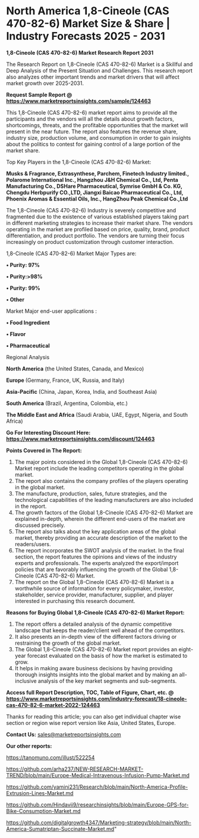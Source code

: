 # North America 1,8-Cineole (CAS 470-82-6) Market Size & Share | Industry Forecasts 2025 - 2031

<strong>1,8-Cineole (CAS 470-82-6) Market Research Report 2031</strong>

The Research Report on 1,8-Cineole (CAS 470-82-6) Market is a Skillful and Deep Analysis of the Present Situation and Challenges. This research report also analyzes other important trends and market drivers that will affect market growth over 2025-2031.

<strong>Request Sample Report @ <a href=https://www.marketreportsinsights.com/sample/124463>https://www.marketreportsinsights.com/sample/124463</a></strong>

This 1,8-Cineole (CAS 470-82-6) market report aims to provide all the participants and the vendors will all the details about growth factors, shortcomings, threats, and the profitable opportunities that the market will present in the near future. The report also features the revenue share, industry size, production volume, and consumption in order to gain insights about the politics to contest for gaining control of a large portion of the market share.

Top Key Players in the 1,8-Cineole (CAS 470-82-6) Market:

<strong>Musks & Fragrance, Extrasynthese, Parchem, Finetech Industry limited., Polarome International Inc., Hangzhou J&H Chemical Co., Ltd, Penta Manufacturing Co., DSHare Pharmaceutical, Symrise GmbH & Co. KG, Chengdu Herbpurify CO.,LTD, Jiangxi Baicao Pharmaceutical Co., Ltd, Phoenix Aromas & Essential Oils, Inc., HangZhou Peak Chemical Co.,Ltd</strong>

The 1,8-Cineole (CAS 470-82-6) Industry is severely competitive and fragmented due to the existence of various established players taking part in different marketing strategies to increase their market share. The vendors operating in the market are profiled based on price, quality, brand, product differentiation, and product portfolio. The vendors are turning their focus increasingly on product customization through customer interaction.

1,8-Cineole (CAS 470-82-6) Market Major Types are:

<strong>• Purity: 97%

• Purity:>98%

• Purity: 99%

• Other</strong>

Market Major end-user applications :

<strong>• Food Ingredient

• Flavor

• Pharmaceutical</strong>

Regional Analysis

</u><strong><b>North America</b></strong> (the United States, Canada, and Mexico)

<strong><b>Europe </b></strong>(Germany, France, UK, Russia, and Italy)

<strong><b>Asia-Pacific</b></strong> (China, Japan, Korea, India, and Southeast Asia)

<strong><b>South America</b></strong> (Brazil, Argentina, Colombia, etc.)

<strong><b>The Middle East and Africa</b></strong> (Saudi Arabia, UAE, Egypt, Nigeria, and South Africa)

<strong>Go For Interesting Discount Here: <a href=https://www.marketreportsinsights.com/discount/124463>https://www.marketreportsinsights.com/discount/124463</a></strong>

<strong>Points Covered in The Report:</strong>
<ol>
  <li>The major points considered in the Global 1,8-Cineole (CAS 470-82-6) Market report include the leading competitors operating in the global market.</li>
  <li>The report also contains the company profiles of the players operating in the global market.</li>
  <li>The manufacture, production, sales, future strategies, and the technological capabilities of the leading manufacturers are also included in the report.</li>
  <li>The growth factors of the Global 1,8-Cineole (CAS 470-82-6) Market are explained in-depth, wherein the different end-users of the market are discussed precisely.</li>
  <li>The report also talks about the key application areas of the global market, thereby providing an accurate description of the market to the readers/users.</li>
  <li>The report incorporates the SWOT analysis of the market. In the final section, the report features the opinions and views of the industry experts and professionals. The experts analyzed the export/import policies that are favorably influencing the growth of the Global 1,8-Cineole (CAS 470-82-6) Market.</li>
  <li>The report on the Global 1,8-Cineole (CAS 470-82-6) Market is a worthwhile source of information for every policymaker, investor, stakeholder, service provider, manufacturer, supplier, and player interested in purchasing this research document.</li>
</ol>
<strong>Reasons for Buying Global 1,8-Cineole (CAS 470-82-6) Market Report:</strong>

<ol>
  <li>The report offers a detailed analysis of the dynamic competitive landscape that keeps the reader/client well ahead of the competitors.</li>
  <li>It also presents an in-depth view of the different factors driving or restraining the growth of the global market.</li>
  <li>The Global 1,8-Cineole (CAS 470-82-6) Market report provides an eight-year forecast evaluated on the basis of how the market is estimated to grow.</li>
  <li>It helps in making aware business decisions by having providing thorough insights insights into the global market and by making an all-inclusive analysis of the key market segments and sub-segments.</li>
</ol>
<strong>Access full Report Description, TOC, Table of Figure, Chart, etc. @ <a href=https://www.marketreportsinsights.com/industry-forecast/18-cineole-cas-470-82-6-market-2022-124463>https://www.marketreportsinsights.com/industry-forecast/18-cineole-cas-470-82-6-market-2022-124463</a></strong>


Thanks for reading this article; you can also get individual chapter wise section or region wise report version like Asia, United States, Europe.

<strong>Contact Us:</strong>
sales@marketreportsinsights.com

<strong>Our other reports:</strong>

<a href=https://tanomuno.com/illust/522254>https://tanomuno.com/illust/522254</a>

<a href=https://github.com/arha237/NEW-RESEARCH-MARKET-TREND/blob/main/Europe-Medical-Intravenous-Infusion-Pump-Market.md>https://github.com/arha237/NEW-RESEARCH-MARKET-TREND/blob/main/Europe-Medical-Intravenous-Infusion-Pump-Market.md</a>

<a href=https://github.com/yamini231/Research/blob/main/North-America-Profile-Extrusion-Lines-Market.md>https://github.com/yamini231/Research/blob/main/North-America-Profile-Extrusion-Lines-Market.md</a>

<a href=https://github.com/Hindavii9/researchinsights/blob/main/Europe-GPS-for-Bike-Consumption-Market.md>https://github.com/Hindavii9/researchinsights/blob/main/Europe-GPS-for-Bike-Consumption-Market.md</a>

<a href=https://github.com/digitalgrowth4347/Marketing-strategy/blob/main/North-America-Sumatriptan-Succinate-Market.md>https://github.com/digitalgrowth4347/Marketing-strategy/blob/main/North-America-Sumatriptan-Succinate-Market.md</a>"
